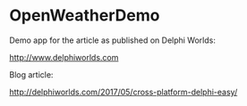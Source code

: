 # OpenWeatherDemo

Demo app for the article as published on Delphi Worlds:

http://www.delphiworlds.com

Blog article:

http://delphiworlds.com/2017/05/cross-platform-delphi-easy/

